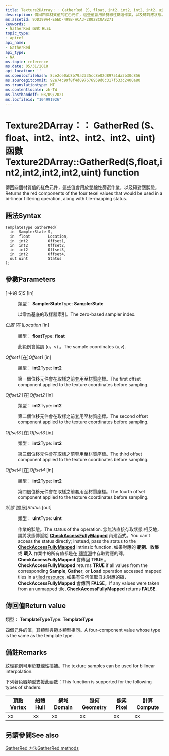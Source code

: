 ```yaml
---
title: Texture2DArray：： GatherRed (S、float、int2、int2、int2、int2、uint) 函數
description: 傳回四個材質值的紅色元件，這些值會用於雙線性篩選作業，以及磚對應狀態。 |Texture2DArray：： GatherRed (S、float、int2、int2、int2、int2、uint) 函數
ms.assetid: 9DD399A4-E6ED-499B-ACA3-28028C0AB271
keywords:
- GatherRed 函式 HLSL
topic_type:
- apiref
api_name:
- GatherRed
api_type:
- NA
ms.topic: reference
ms.date: 05/31/2018
api_location: ''
ms.openlocfilehash: 8ce2ce0ab8b79a2335cc8e02d89751da3b30d856
ms.sourcegitcommit: 92e74c99f8f4d097676959d0c317f533c2400a80
ms.translationtype: MT
ms.contentlocale: zh-TW
ms.lasthandoff: 03/09/2021
ms.locfileid: "104991926"
---
```

# <a name="texture2darraygatherredsfloatint2int2int2int2uint-function"></a><span data-ttu-id="acf48-105">Texture2DArray：： GatherRed (S、float、int2、int2、int2、int2、uint) 函數</span><span class="sxs-lookup"><span data-stu-id="acf48-105">Texture2DArray::GatherRed(S,float,int2,int2,int2,int2,uint) function</span></span>

<span data-ttu-id="acf48-106">傳回四個材質值的紅色元件，這些值會用於雙線性篩選作業，以及磚對應狀態。</span><span class="sxs-lookup"><span data-stu-id="acf48-106">Returns the red components of the four texel values that would be used in a bi-linear filtering operation, along with tile-mapping status.</span></span>

## <a name="syntax"></a><span data-ttu-id="acf48-107">語法</span><span class="sxs-lookup"><span data-stu-id="acf48-107">Syntax</span></span>


``` syntax
TemplateType GatherRed(
  in  SamplerState S,
  in  float        Location,
  in  int2         Offset1,
  in  int2         Offset2,
  in  int2         Offset3,
  in  int2         Offset4,
  out uint         Status
);
```



## <a name="parameters"></a><span data-ttu-id="acf48-108">參數</span><span class="sxs-lookup"><span data-stu-id="acf48-108">Parameters</span></span>

<dl> <dt>

<span data-ttu-id="acf48-109"> \[ 中的 S\]</span><span class="sxs-lookup"><span data-stu-id="acf48-109">*S* \[in\]</span></span>
</dt> <dd>

<span data-ttu-id="acf48-110">類型： **SamplerState**</span><span class="sxs-lookup"><span data-stu-id="acf48-110">Type: **SamplerState**</span></span>

<span data-ttu-id="acf48-111">以零為基底的取樣器索引。</span><span class="sxs-lookup"><span data-stu-id="acf48-111">The zero-based sampler index.</span></span>

</dd> <dt>

<span data-ttu-id="acf48-112">*位置* \[在\]</span><span class="sxs-lookup"><span data-stu-id="acf48-112">*Location* \[in\]</span></span>
</dt> <dd>

<span data-ttu-id="acf48-113">類型： **float**</span><span class="sxs-lookup"><span data-stu-id="acf48-113">Type: **float**</span></span>

<span data-ttu-id="acf48-114">此範例會協調 (u，v) 。</span><span class="sxs-lookup"><span data-stu-id="acf48-114">The sample coordinates (u,v).</span></span>

</dd> <dt>

<span data-ttu-id="acf48-115">*Offset1* \[在\]</span><span class="sxs-lookup"><span data-stu-id="acf48-115">*Offset1* \[in\]</span></span>
</dt> <dd>

<span data-ttu-id="acf48-116">類型： **int2**</span><span class="sxs-lookup"><span data-stu-id="acf48-116">Type: **int2**</span></span>

<span data-ttu-id="acf48-117">第一個位移元件會在取樣之前套用至材質座標。</span><span class="sxs-lookup"><span data-stu-id="acf48-117">The first offset component applied to the texture coordinates before sampling.</span></span>

</dd> <dt>

<span data-ttu-id="acf48-118">*Offset2* \[在\]</span><span class="sxs-lookup"><span data-stu-id="acf48-118">*Offset2* \[in\]</span></span>
</dt> <dd>

<span data-ttu-id="acf48-119">類型： **int2**</span><span class="sxs-lookup"><span data-stu-id="acf48-119">Type: **int2**</span></span>

<span data-ttu-id="acf48-120">第二個位移元件會在取樣之前套用至材質座標。</span><span class="sxs-lookup"><span data-stu-id="acf48-120">The second offset component applied to the texture coordinates before sampling.</span></span>

</dd> <dt>

<span data-ttu-id="acf48-121">*Offset3* \[在\]</span><span class="sxs-lookup"><span data-stu-id="acf48-121">*Offset3* \[in\]</span></span>
</dt> <dd>

<span data-ttu-id="acf48-122">類型： **int2**</span><span class="sxs-lookup"><span data-stu-id="acf48-122">Type: **int2**</span></span>

<span data-ttu-id="acf48-123">第三個位移元件會在取樣之前套用至材質座標。</span><span class="sxs-lookup"><span data-stu-id="acf48-123">The third offset component applied to the texture coordinates before sampling.</span></span>

</dd> <dt>

<span data-ttu-id="acf48-124">*Offset4* \[在\]</span><span class="sxs-lookup"><span data-stu-id="acf48-124">*Offset4* \[in\]</span></span>
</dt> <dd>

<span data-ttu-id="acf48-125">類型： **int2**</span><span class="sxs-lookup"><span data-stu-id="acf48-125">Type: **int2**</span></span>

<span data-ttu-id="acf48-126">第四個位移元件會在取樣之前套用至材質座標。</span><span class="sxs-lookup"><span data-stu-id="acf48-126">The fourth offset component applied to the texture coordinates before sampling.</span></span>

</dd> <dt>

<span data-ttu-id="acf48-127">*狀態* \[擴展\]</span><span class="sxs-lookup"><span data-stu-id="acf48-127">*Status* \[out\]</span></span>
</dt> <dd>

<span data-ttu-id="acf48-128">類型： **uint**</span><span class="sxs-lookup"><span data-stu-id="acf48-128">Type: **uint**</span></span>

<span data-ttu-id="acf48-129">作業的狀態。</span><span class="sxs-lookup"><span data-stu-id="acf48-129">The status of the operation.</span></span> <span data-ttu-id="acf48-130">您無法直接存取狀態;相反地，請將狀態傳遞給 [**CheckAccessFullyMapped**](checkaccessfullymapped.md) 內建函式。</span><span class="sxs-lookup"><span data-stu-id="acf48-130">You can't access the status directly; instead, pass the status to the [**CheckAccessFullyMapped**](checkaccessfullymapped.md) intrinsic function.</span></span> <span data-ttu-id="acf48-131">如果對應的 **範例**、**收集** 或 **載入** 作業中的所有值都是在 [磚資源](/windows/desktop/direct3d11/direct3d-11-2-features)中存取對應的磚， **CheckAccessFullyMapped** 會傳回 **TRUE** 。</span><span class="sxs-lookup"><span data-stu-id="acf48-131">**CheckAccessFullyMapped** returns **TRUE** if all values from the corresponding **Sample**, **Gather**, or **Load** operation accessed mapped tiles in a [tiled resource](/windows/desktop/direct3d11/direct3d-11-2-features).</span></span> <span data-ttu-id="acf48-132">如果有任何值取自未對應的磚， **CheckAccessFullyMapped** 會傳回 **FALSE**。</span><span class="sxs-lookup"><span data-stu-id="acf48-132">If any values were taken from an unmapped tile, **CheckAccessFullyMapped** returns **FALSE**.</span></span>

</dd> </dl>

## <a name="return-value"></a><span data-ttu-id="acf48-133">傳回值</span><span class="sxs-lookup"><span data-stu-id="acf48-133">Return value</span></span>

<span data-ttu-id="acf48-134">類型： **TemplateType**</span><span class="sxs-lookup"><span data-stu-id="acf48-134">Type: **TemplateType**</span></span>

<span data-ttu-id="acf48-135">四個元件的值，其類型與範本類型相同。</span><span class="sxs-lookup"><span data-stu-id="acf48-135">A four-component value whose type is the same as the template type.</span></span>

## <a name="remarks"></a><span data-ttu-id="acf48-136">備註</span><span class="sxs-lookup"><span data-stu-id="acf48-136">Remarks</span></span>

<span data-ttu-id="acf48-137">紋理範例可用於雙線性插補。</span><span class="sxs-lookup"><span data-stu-id="acf48-137">The texture samples can be used for bilinear interpolation.</span></span>

<span data-ttu-id="acf48-138">下列著色器類型支援此函數：</span><span class="sxs-lookup"><span data-stu-id="acf48-138">This function is supported for the following types of shaders:</span></span>



| <span data-ttu-id="acf48-139">頂點</span><span class="sxs-lookup"><span data-stu-id="acf48-139">Vertex</span></span> | <span data-ttu-id="acf48-140">船體</span><span class="sxs-lookup"><span data-stu-id="acf48-140">Hull</span></span> | <span data-ttu-id="acf48-141">網域</span><span class="sxs-lookup"><span data-stu-id="acf48-141">Domain</span></span> | <span data-ttu-id="acf48-142">幾何</span><span class="sxs-lookup"><span data-stu-id="acf48-142">Geometry</span></span> | <span data-ttu-id="acf48-143">像素</span><span class="sxs-lookup"><span data-stu-id="acf48-143">Pixel</span></span> | <span data-ttu-id="acf48-144">計算</span><span class="sxs-lookup"><span data-stu-id="acf48-144">Compute</span></span> |
|--------|------|--------|----------|-------|---------|
| <span data-ttu-id="acf48-145">x</span><span class="sxs-lookup"><span data-stu-id="acf48-145">x</span></span>      | <span data-ttu-id="acf48-146">x</span><span class="sxs-lookup"><span data-stu-id="acf48-146">x</span></span>    | <span data-ttu-id="acf48-147">x</span><span class="sxs-lookup"><span data-stu-id="acf48-147">x</span></span>      | <span data-ttu-id="acf48-148">x</span><span class="sxs-lookup"><span data-stu-id="acf48-148">x</span></span>        | <span data-ttu-id="acf48-149">x</span><span class="sxs-lookup"><span data-stu-id="acf48-149">x</span></span>     | <span data-ttu-id="acf48-150">x</span><span class="sxs-lookup"><span data-stu-id="acf48-150">x</span></span>       |



 

## <a name="see-also"></a><span data-ttu-id="acf48-151">另請參閱</span><span class="sxs-lookup"><span data-stu-id="acf48-151">See also</span></span>

<dl> <dt>

[<span data-ttu-id="acf48-152">GatherRed 方法</span><span class="sxs-lookup"><span data-stu-id="acf48-152">GatherRed methods</span></span>](texture2darray-gatherred.md)
</dt> </dl>

 

 
